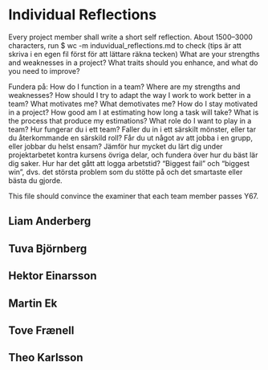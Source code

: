 # Individual Reflections
Every project member shall write a short self reflection.
About 1500–3000 characters, run $ wc -m induvidual_reflections.md to check (tips är att skriva i en egen fil först för att lättare räkna tecken)
What are your strengths and weaknesses in a project? What traits should you enhance, and what do you need to improve?

Fundera på:
    How do I function in a team? Where are my strengths and weaknesses?
    How should I try to adapt the way I work to work better in a team?
    What motivates me? What demotivates me? How do I stay motivated in a project?
    How good am I at estimating how long a task will take? What is the process that produce my estimations?
    What role do I want to play in a team?
    Hur fungerar du i ett team? Faller du in i ett särskilt mönster, eller tar du återkommande en särskild roll?
    Får du ut något av att jobba i en grupp, eller jobbar du helst ensam?
    Jämför hur mycket du lärt dig under projektarbetet kontra kursens övriga delar, och fundera över hur du bäst lär dig saker.
    Hur har det gått att logga arbetstid?
    “Biggest fail” och “biggest win”, dvs. det största problem som du stötte på och det smartaste eller bästa du gjorde.

This file should convince the examiner that each team member passes Y67.

## Liam Anderberg

## Tuva Björnberg

## Hektor Einarsson

## Martin Ek

## Tove Frænell

## Theo Karlsson